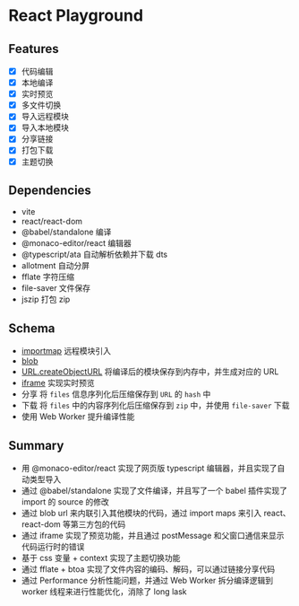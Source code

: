 # React Playground

## Features

- [x] 代码编辑
- [x] 本地编译
- [x] 实时预览
- [x] 多文件切换
- [x] 导入远程模块
- [x] 导入本地模块
- [x] 分享链接
- [x] 打包下载
- [x] 主题切换

## Dependencies

- vite
- react/react-dom
- @babel/standalone
  编译
- @monaco-editor/react
  编辑器
- @typescript/ata
  自动解析依赖并下载 dts
- allotment
  自动分屏
- fflate
  字符压缩
- file-saver
  文件保存
- jszip
  打包 zip

## Schema

- [importmap](https://developer.mozilla.org/zh-CN/docs/Web/HTML/Element/script/type/importmap)
  远程模块引入
- [blob](https://developer.mozilla.org/zh-CN/docs/Web/API/Blob)
- [URL.createObjectURL](https://developer.mozilla.org/zh-CN/docs/Web/API/URL/createObjectURL_static)
  将编译后的模块保存到内存中，并生成对应的 URL
- [iframe](https://developer.mozilla.org/zh-CN/docs/Web/HTML/Element/iframe)
  实现实时预览
- 分享
  将 `files` 信息序列化后压缩保存到 `URL` 的 `hash` 中
- 下载
  将 `files` 中的内容序列化后压缩保存到 `zip` 中，并使用 `file-saver` 下载
- 使用 Web Worker 提升编译性能

## Summary

- 用 @monaco-editor/react 实现了网页版 typescript 编辑器，并且实现了自动类型导入
- 通过 @babel/standalone 实现了文件编译，并且写了一个 babel 插件实现了 import 的 source 的修改
- 通过 blob url 来内联引入其他模块的代码，通过 import maps 来引入 react、react-dom 等第三方包的代码
- 通过 iframe 实现了预览功能，并且通过 postMessage 和父窗口通信来显示代码运行时的错误
- 基于 css 变量 + context 实现了主题切换功能
- 通过 fflate + btoa 实现了文件内容的编码、解码，可以通过链接分享代码
- 通过 Performance 分析性能问题，并通过 Web Worker 拆分编译逻辑到 worker 线程来进行性能优化，消除了 long lask
